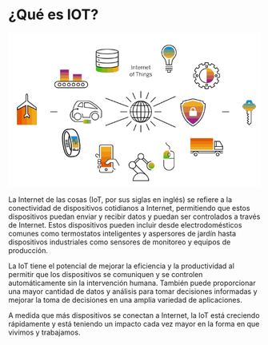 # ¿Qué es IOT?

![](./images/iot.png)

La Internet de las cosas (IoT, por sus siglas en inglés) se refiere a la conectividad de dispositivos cotidianos a Internet, permitiendo que estos dispositivos puedan enviar y recibir datos y puedan ser controlados a través de Internet. Estos dispositivos pueden incluir desde electrodomésticos comunes como termostatos inteligentes y aspersores de jardín hasta dispositivos industriales como sensores de monitoreo y equipos de producción.

La IoT tiene el potencial de mejorar la eficiencia y la productividad al permitir que los dispositivos se comuniquen y se controlen automáticamente sin la intervención humana. También puede proporcionar una mayor cantidad de datos y análisis para tomar decisiones informadas y mejorar la toma de decisiones en una amplia variedad de aplicaciones.

A medida que más dispositivos se conectan a Internet, la IoT está creciendo rápidamente y está teniendo un impacto cada vez mayor en la forma en que vivimos y trabajamos.

